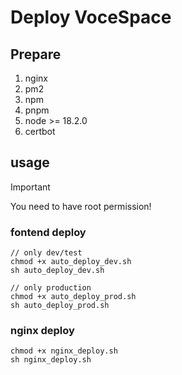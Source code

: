 # Deploy VoceSpace

## Prepare

1. nginx
2. pm2
3. npm
4. pnpm
5. node >= 18.2.0
6. certbot

## usage

> [!IMPORTANT]
>
> You need to have root permission!

### fontend deploy
```
// only dev/test
chmod +x auto_deploy_dev.sh
sh auto_deploy_dev.sh

// only production
chmod +x auto_deploy_prod.sh
sh auto_deploy_prod.sh
```

### nginx deploy
```
chmod +x nginx_deploy.sh
sh nginx_deploy.sh
```